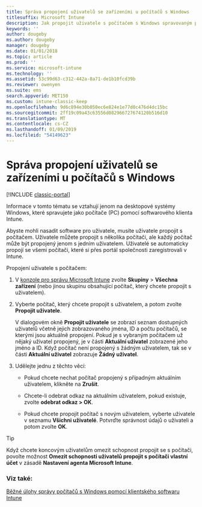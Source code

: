 ```yaml
---
title: Správa propojení uživatelů se zařízeními u počítačů s Windows
titlesuffix: Microsoft Intune
description: Jak propojit uživatele s počítačem s Windows spravovaným pomocí Intune
keywords: ''
author: dougeby
ms.author: dougeby
manager: dougeby
ms.date: 01/01/2018
ms.topic: article
ms.prod: ''
ms.service: microsoft-intune
ms.technology: ''
ms.assetid: 53c99d63-c312-442a-8a71-de1b10fcd39b
ms.reviewer: owenyen
ms.suite: ems
search.appverid: MET150
ms.custom: intune-classic-keep
ms.openlocfilehash: 9d6c894e30b050ec6e824e1e77d0c476d4dc15bc
ms.sourcegitcommit: 2ff19c09a43c63556d082966727674120b516d10
ms.translationtype: MT
ms.contentlocale: cs-CZ
ms.lasthandoff: 01/09/2019
ms.locfileid: "54149623"
---
```

# <a name="manage-user-device-linking-for-windows-pcs"></a>Správa propojení uživatelů se zařízeními u počítačů s Windows

[!INCLUDE [classic-portal](includes/classic-portal.md)]

Informace v tomto tématu se vztahují jenom na desktopové systémy Windows, které spravujete jako počítače (PC) pomocí softwarového klienta Intune. 

Abyste mohli nasadit software pro uživatele, musíte uživatele propojit s počítačem. Uživatele můžete propojit s několika počítači, ale každý počítač může být propojený jenom s jedním uživatelem. Uživatelé se automaticky propojí se všemi počítači, které si přes portál společnosti zaregistrovali v Intune.

Propojení uživatele s počítačem:

1. V [konzole pro správu Microsoft Intune](https://manage.microsoft.com/) zvolte **Skupiny** &gt; **Všechna zařízení** (nebo jinou skupinu obsahující počítač, který chcete propojit s uživatelem).

2. Vyberte počítač, který chcete propojit s uživatelem, a potom zvolte **Propojit uživatele**.

   V dialogovém okně **Propojit uživatele** se zobrazí seznam dostupných uživatelů včetně jejich zobrazovaného jména, ID a počtu počítačů, se kterými jsou aktuálně propojení. Pokud je s vybraným počítačem už nějaký uživatel propojený, je v části **Aktuální uživatel** zobrazené jeho jméno a ID. Když počítač není propojený s žádným uživatelem, tak se v části **Aktuální uživatel** zobrazuje **Žádný uživatel**.

3. Udělejte jednu z těchto věcí:

   - Pokud chcete nechat počítač propojený s případným aktuálním uživatelem, klikněte na **Zrušit**.

   - Chcete-li odebrat odkaz na aktuálním uživatelem, pokud existuje, zvolte <strong>odebrat odkaz **&gt;** OK</strong>.

   - Pokud chcete propojit počítač s novým uživatelem, vyberte uživatele v seznamu **Všichni uživatelé**. Potvrďte správnost údajů o uživateli a potom zvolte **OK**.

> [!TIP]
> Když chcete koncovým uživatelům omezit schopnost propojit se s počítači, povolte možnost **Omezit schopnosti uživatelů propojit s počítači vlastní účet** v zásadě **Nastavení agenta Microsoft Intune**.

### <a name="see-also"></a>Viz také:

[Běžné úlohy správy počítačů s Windows pomocí klientského softwaru Intune](common-windows-pc-management-tasks-with-the-microsoft-intune-computer-client.md)
